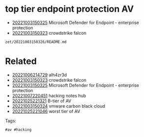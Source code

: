 # top tier endpoint protection AV

- [20221003150325](/zet/20221003150325/README.md) Microsoft Defender for Endpoint - enterprise protection
- [20221003150323](/zet/20221003150323/README.md) crowdstrike falcon

` zet/20221003150326/README.md `

# Related

- [20221006214729](/zet/20221006214729/README.md) alh4zr3d
- [20221003150323](/zet/20221003150323/README.md) crowdstrike falcon
- [20221003150325](/zet/20221003150325/README.md) Microsoft Defender for Endpoint - enterprise protection
- [20221007220451](/zet/20221007220451/README.md) hacking notes hub
- [20221025221321](/zet/20221025221321/README.md) B-tier of AV
- [20221003150324](/zet/20221003150324/README.md) vmware carbon black cloud
- [20221025221046](/zet/20221025221046/README.md) worst tier of AV

Tags:

    #av #hacking
